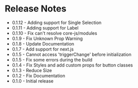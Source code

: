 # Release Notes

- 0.1.12 - Adding support for Single Selection
- 0.1.11 - Adding support for Label
- 0.1.10 - Fix can't resolve core-js/modules
- 0.1.9 - Fix Unknown Prop Warning
- 0.1.8 - Update  Documentation
- 0.1.7 - Add support for next.js
- 0.1.5 - Cannot access 'triggerChange' before initialization
- 0.1.5 - Fix  some errors during the build
- 0.1.4 - Fix Styles and add custom props for button classes
- 0.1.3 - Reduce Size
- 0.1.2 - Fix  Documentation
- 0.1.0 - Initial release
